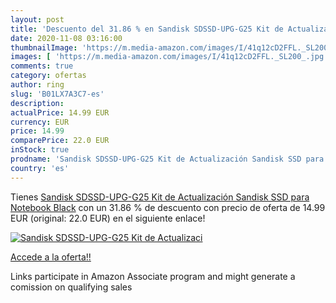 ```yaml
---
layout: post
title: 'Descuento del 31.86 % en Sandisk SDSSD-UPG-G25 Kit de Actualizaci'
date: 2020-11-08 03:16:00
thumbnailImage: 'https://m.media-amazon.com/images/I/41q12cD2FFL._SL200_.jpg'
images: [ 'https://m.media-amazon.com/images/I/41q12cD2FFL._SL200_.jpg' ]
comments: true
category: ofertas
author: ring
slug: 'B01LX7A3C7-es'
description:
actualPrice: 14.99 EUR
currency: EUR
price: 14.99
comparePrice: 22.0 EUR
inStock: true
prodname: 'Sandisk SDSSD-UPG-G25 Kit de Actualización Sandisk SSD para Notebook  Black'
country: 'es'
---
```


Tienes [Sandisk SDSSD-UPG-G25 Kit de Actualización Sandisk SSD para Notebook  Black](https://www.amazon.es/dp/B01LX7A3C7/?tag=tolees-21) con un 31.86 % de descuento con precio de oferta de 14.99 EUR (original: 22.0 EUR) en el siguiente enlace!

[![Sandisk SDSSD-UPG-G25 Kit de Actualizaci](https://m.media-amazon.com/images/I/41q12cD2FFL._SL200_.jpg)](https://www.amazon.es/dp/B01LX7A3C7/?tag=tolees-21)

[Accede a la oferta!!](https://www.amazon.es/dp/B01LX7A3C7/?tag=tolees-21)

Links participate in Amazon Associate program and might generate a comission on qualifying sales


